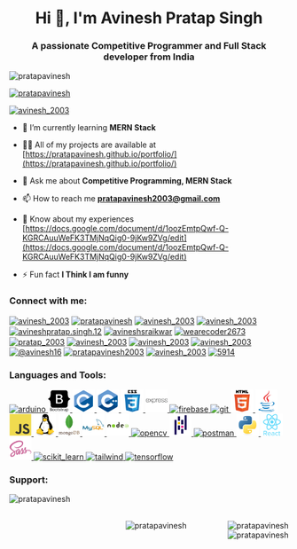 <h1 align="center">Hi 👋, I'm Avinesh Pratap Singh</h1>
<h3 align="center">A passionate Competitive Programmer and Full Stack developer from India</h3>

<p align="left"> <img src="https://komarev.com/ghpvc/?username=pratapavinesh&label=Profile%20views&color=0e75b6&style=flat" alt="pratapavinesh" /> </p>

<p align="left"> <a href="https://github.com/ryo-ma/github-profile-trophy"><img src="https://github-profile-trophy.vercel.app/?username=pratapavinesh" alt="pratapavinesh" /></a> </p>

<p align="left"> <a href="https://twitter.com/avinesh_2003" target="blank"><img src="https://img.shields.io/twitter/follow/avinesh_2003?logo=twitter&style=for-the-badge" alt="avinesh_2003" /></a> </p>

- 🌱 I’m currently learning **MERN Stack**

- 👨‍💻 All of my projects are available at [https://pratapavinesh.github.io/portfolio/](https://pratapavinesh.github.io/portfolio/)

- 💬 Ask me about **Competitive Programming, MERN Stack**

- 📫 How to reach me **pratapavinesh2003@gmail.com**

- 📄 Know about my experiences [https://docs.google.com/document/d/1oozEmtpQwf-Q-KGRCAuuWeFK3TMjNqQig0-9jKw9ZVg/edit](https://docs.google.com/document/d/1oozEmtpQwf-Q-KGRCAuuWeFK3TMjNqQig0-9jKw9ZVg/edit)

- ⚡ Fun fact **I Think I am funny**

<h3 align="left">Connect with me:</h3>
<p align="left">
<a href="https://twitter.com/avinesh_2003" target="blank"><img align="center" src="https://raw.githubusercontent.com/rahuldkjain/github-profile-readme-generator/master/src/images/icons/Social/twitter.svg" alt="avinesh_2003" height="30" width="40" /></a>
<a href="https://linkedin.com/in/pratapavinesh" target="blank"><img align="center" src="https://raw.githubusercontent.com/rahuldkjain/github-profile-readme-generator/master/src/images/icons/Social/linked-in-alt.svg" alt="pratapavinesh" height="30" width="40" /></a>
<a href="https://stackoverflow.com/users/avinesh_2003" target="blank"><img align="center" src="https://raw.githubusercontent.com/rahuldkjain/github-profile-readme-generator/master/src/images/icons/Social/stack-overflow.svg" alt="avinesh_2003" height="30" width="40" /></a>
<a href="https://kaggle.com/avinesh_2003" target="blank"><img align="center" src="https://raw.githubusercontent.com/rahuldkjain/github-profile-readme-generator/master/src/images/icons/Social/kaggle.svg" alt="avinesh_2003" height="30" width="40" /></a>
<a href="https://fb.com/avineshpratap.singh.12" target="blank"><img align="center" src="https://raw.githubusercontent.com/rahuldkjain/github-profile-readme-generator/master/src/images/icons/Social/facebook.svg" alt="avineshpratap.singh.12" height="30" width="40" /></a>
<a href="https://instagram.com/avineshsraikwar" target="blank"><img align="center" src="https://raw.githubusercontent.com/rahuldkjain/github-profile-readme-generator/master/src/images/icons/Social/instagram.svg" alt="avineshsraikwar" height="30" width="40" /></a>
<a href="https://www.youtube.com/c/wearecoder2673" target="blank"><img align="center" src="https://raw.githubusercontent.com/rahuldkjain/github-profile-readme-generator/master/src/images/icons/Social/youtube.svg" alt="wearecoder2673" height="30" width="40" /></a>
<a href="https://www.codechef.com/users/pratap_2003" target="blank"><img align="center" src="https://cdn.jsdelivr.net/npm/simple-icons@3.1.0/icons/codechef.svg" alt="pratap_2003" height="30" width="40" /></a>
<a href="https://www.hackerrank.com/avinesh_2003" target="blank"><img align="center" src="https://raw.githubusercontent.com/rahuldkjain/github-profile-readme-generator/master/src/images/icons/Social/hackerrank.svg" alt="avinesh_2003" height="30" width="40" /></a>
<a href="https://codeforces.com/profile/avinesh_2003" target="blank"><img align="center" src="https://raw.githubusercontent.com/rahuldkjain/github-profile-readme-generator/master/src/images/icons/Social/codeforces.svg" alt="avinesh_2003" height="30" width="40" /></a>
<a href="https://www.leetcode.com/avinesh_2003" target="blank"><img align="center" src="https://raw.githubusercontent.com/rahuldkjain/github-profile-readme-generator/master/src/images/icons/Social/leet-code.svg" alt="avinesh_2003" height="30" width="40" /></a>
<a href="https://www.hackerearth.com/@avinesh16" target="blank"><img align="center" src="https://raw.githubusercontent.com/rahuldkjain/github-profile-readme-generator/master/src/images/icons/Social/hackerearth.svg" alt="@avinesh16" height="30" width="40" /></a>
<a href="https://auth.geeksforgeeks.org/user/pratapavinesh2003" target="blank"><img align="center" src="https://raw.githubusercontent.com/rahuldkjain/github-profile-readme-generator/master/src/images/icons/Social/geeks-for-geeks.svg" alt="pratapavinesh2003" height="30" width="40" /></a>
<a href="https://www.topcoder.com/members/avinesh_2003" target="blank"><img align="center" src="https://raw.githubusercontent.com/rahuldkjain/github-profile-readme-generator/master/src/images/icons/Social/topcoder.svg" alt="avinesh_2003" height="30" width="40" /></a>
<a href="https://discord.gg/5914" target="blank"><img align="center" src="https://raw.githubusercontent.com/rahuldkjain/github-profile-readme-generator/master/src/images/icons/Social/discord.svg" alt="5914" height="30" width="40" /></a>
</p>

<h3 align="left">Languages and Tools:</h3>
<p align="left"> <a href="https://www.arduino.cc/" target="_blank" rel="noreferrer"> <img src="https://cdn.worldvectorlogo.com/logos/arduino-1.svg" alt="arduino" width="40" height="40"/> </a> <a href="https://getbootstrap.com" target="_blank" rel="noreferrer"> <img src="https://raw.githubusercontent.com/devicons/devicon/master/icons/bootstrap/bootstrap-plain-wordmark.svg" alt="bootstrap" width="40" height="40"/> </a> <a href="https://www.cprogramming.com/" target="_blank" rel="noreferrer"> <img src="https://raw.githubusercontent.com/devicons/devicon/master/icons/c/c-original.svg" alt="c" width="40" height="40"/> </a> <a href="https://www.w3schools.com/cpp/" target="_blank" rel="noreferrer"> <img src="https://raw.githubusercontent.com/devicons/devicon/master/icons/cplusplus/cplusplus-original.svg" alt="cplusplus" width="40" height="40"/> </a> <a href="https://www.w3schools.com/css/" target="_blank" rel="noreferrer"> <img src="https://raw.githubusercontent.com/devicons/devicon/master/icons/css3/css3-original-wordmark.svg" alt="css3" width="40" height="40"/> </a> <a href="https://expressjs.com" target="_blank" rel="noreferrer"> <img src="https://raw.githubusercontent.com/devicons/devicon/master/icons/express/express-original-wordmark.svg" alt="express" width="40" height="40"/> </a> <a href="https://firebase.google.com/" target="_blank" rel="noreferrer"> <img src="https://www.vectorlogo.zone/logos/firebase/firebase-icon.svg" alt="firebase" width="40" height="40"/> </a> <a href="https://git-scm.com/" target="_blank" rel="noreferrer"> <img src="https://www.vectorlogo.zone/logos/git-scm/git-scm-icon.svg" alt="git" width="40" height="40"/> </a> <a href="https://www.w3.org/html/" target="_blank" rel="noreferrer"> <img src="https://raw.githubusercontent.com/devicons/devicon/master/icons/html5/html5-original-wordmark.svg" alt="html5" width="40" height="40"/> </a> <a href="https://www.java.com" target="_blank" rel="noreferrer"> <img src="https://raw.githubusercontent.com/devicons/devicon/master/icons/java/java-original.svg" alt="java" width="40" height="40"/> </a> <a href="https://developer.mozilla.org/en-US/docs/Web/JavaScript" target="_blank" rel="noreferrer"> <img src="https://raw.githubusercontent.com/devicons/devicon/master/icons/javascript/javascript-original.svg" alt="javascript" width="40" height="40"/> </a> <a href="https://www.linux.org/" target="_blank" rel="noreferrer"> <img src="https://raw.githubusercontent.com/devicons/devicon/master/icons/linux/linux-original.svg" alt="linux" width="40" height="40"/> </a> <a href="https://www.mongodb.com/" target="_blank" rel="noreferrer"> <img src="https://raw.githubusercontent.com/devicons/devicon/master/icons/mongodb/mongodb-original-wordmark.svg" alt="mongodb" width="40" height="40"/> </a> <a href="https://www.mysql.com/" target="_blank" rel="noreferrer"> <img src="https://raw.githubusercontent.com/devicons/devicon/master/icons/mysql/mysql-original-wordmark.svg" alt="mysql" width="40" height="40"/> </a> <a href="https://nodejs.org" target="_blank" rel="noreferrer"> <img src="https://raw.githubusercontent.com/devicons/devicon/master/icons/nodejs/nodejs-original-wordmark.svg" alt="nodejs" width="40" height="40"/> </a> <a href="https://opencv.org/" target="_blank" rel="noreferrer"> <img src="https://www.vectorlogo.zone/logos/opencv/opencv-icon.svg" alt="opencv" width="40" height="40"/> </a> <a href="https://pandas.pydata.org/" target="_blank" rel="noreferrer"> <img src="https://raw.githubusercontent.com/devicons/devicon/2ae2a900d2f041da66e950e4d48052658d850630/icons/pandas/pandas-original.svg" alt="pandas" width="40" height="40"/> </a> <a href="https://postman.com" target="_blank" rel="noreferrer"> <img src="https://www.vectorlogo.zone/logos/getpostman/getpostman-icon.svg" alt="postman" width="40" height="40"/> </a> <a href="https://www.python.org" target="_blank" rel="noreferrer"> <img src="https://raw.githubusercontent.com/devicons/devicon/master/icons/python/python-original.svg" alt="python" width="40" height="40"/> </a> <a href="https://reactjs.org/" target="_blank" rel="noreferrer"> <img src="https://raw.githubusercontent.com/devicons/devicon/master/icons/react/react-original-wordmark.svg" alt="react" width="40" height="40"/> </a> <a href="https://sass-lang.com" target="_blank" rel="noreferrer"> <img src="https://raw.githubusercontent.com/devicons/devicon/master/icons/sass/sass-original.svg" alt="sass" width="40" height="40"/> </a> <a href="https://scikit-learn.org/" target="_blank" rel="noreferrer"> <img src="https://upload.wikimedia.org/wikipedia/commons/0/05/Scikit_learn_logo_small.svg" alt="scikit_learn" width="40" height="40"/> </a> <a href="https://tailwindcss.com/" target="_blank" rel="noreferrer"> <img src="https://www.vectorlogo.zone/logos/tailwindcss/tailwindcss-icon.svg" alt="tailwind" width="40" height="40"/> </a> <a href="https://www.tensorflow.org" target="_blank" rel="noreferrer"> <img src="https://www.vectorlogo.zone/logos/tensorflow/tensorflow-icon.svg" alt="tensorflow" width="40" height="40"/> </a> </p>

<h3 align="left">Support:</h3>
<p><a href="https://www.buymeacoffee.com/pratapavinesh"> <img align="left" src="https://cdn.buymeacoffee.com/buttons/v2/default-yellow.png" height="50" width="210" alt="pratapavinesh" /></a></p>
<br><br>
<p><img align="left" src="https://github-readme-stats.vercel.app/api/top-langs?username=pratapavinesh&show_icons=true&locale=en&layout=compact" alt="pratapavinesh" /><img align="right" src="https://github-readme-stats.vercel.app/api?username=pratapavinesh&show_icons=true&locale=en" alt="pratapavinesh" /></p>
<p><img align="right" src="https://github-readme-streak-stats.herokuapp.com/?user=pratapavinesh&" alt="pratapavinesh" /></p>
